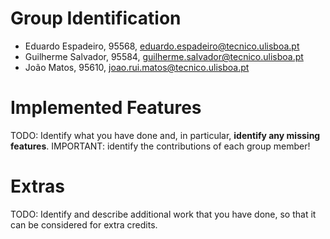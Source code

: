 # Group Identification

 - Eduardo Espadeiro, 95568, eduardo.espadeiro@tecnico.ulisboa.pt
 - Guilherme Salvador, 95584, guilherme.salvador@tecnico.ulisboa.pt
 - João Matos, 95610, joao.rui.matos@tecnico.ulisboa.pt 

# Implemented Features
TODO: Identify what you have done and, in particular, **identify any missing features**.
      IMPORTANT: identify the contributions of each group member!

# Extras
TODO: Identify and describe additional work that you have done,
      so that it can be considered for extra credits.
